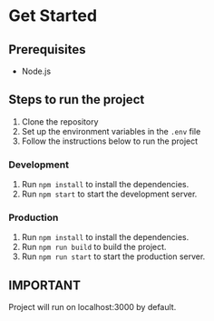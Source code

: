 # Get Started

## Prerequisites

- Node.js

## Steps to run the project

1. Clone the repository
2. Set up the environment variables in the `.env` file
3. Follow the instructions below to run the project

### Development

1. Run `npm install` to install the dependencies.
2. Run `npm start` to start the development server.

### Production

1. Run `npm install` to install the dependencies.
2. Run `npm run build` to build the project.
3. Run `npm run start` to start the production server.

## IMPORTANT

Project will run on localhost:3000 by default.
